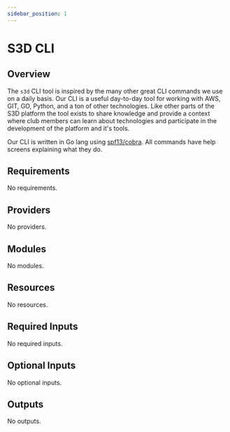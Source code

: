 ```yaml
---
sidebar_position: 1
---
```


# S3D CLI

## Overview
The `s3d` CLI tool is inspired by the many other great CLI commands we use on a
daily basis. Our CLI is a useful day-to-day tool for working with AWS, GIT, GO,
Python, and a ton of other technologies. Like other parts of the S3D platform
the tool exists to share knowledge and provide a context where club members can
learn about technologies and participate in the development of the platform and
it's tools.

Our CLI is written in Go lang using
[spf13/cobra](https://github.com/spf13/cobra#overview). All commands have help
screens explaining what they do.

[chge]: ./CHANGES.md
[code]: ./CODE-OF-CONDUCT.md
[cont]: ./CONTRIBUTING.md
[lice]: ./LICENSE.md

## Requirements

No requirements.

## Providers

No providers.

## Modules

No modules.

## Resources

No resources.

## Required Inputs

No required inputs.

## Optional Inputs

No optional inputs.

## Outputs

No outputs.
